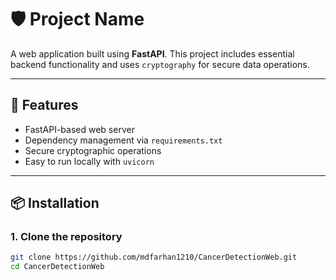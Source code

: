 # 🛡️ Project Name

A web application built using **FastAPI**. This project includes essential backend functionality and uses `cryptography` for secure data operations.

---

## 🚀 Features

- FastAPI-based web server
- Dependency management via `requirements.txt`
- Secure cryptographic operations
- Easy to run locally with `uvicorn`

---

## 📦 Installation

### 1. Clone the repository

```bash
git clone https://github.com/mdfarhan1210/CancerDetectionWeb.git
cd CancerDetectionWeb
